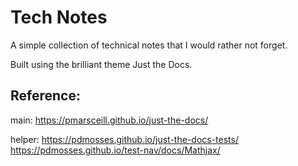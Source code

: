 
# Tech Notes

A simple collection of technical notes that I would rather not forget. 

Built using the brilliant theme Just the Docs.

## Reference:
main:
https://pmarsceill.github.io/just-the-docs/

helper:
https://pdmosses.github.io/just-the-docs-tests/
https://pdmosses.github.io/test-nav/docs/Mathjax/


